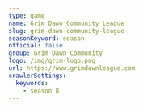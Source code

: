 ```yaml
---
type: game
name: Grim Dawn Community League
slug: grim-dawn-community-league
seasonKeyword: season
official: false
group: Grim Dawn Community
logo: /img/grim-logo.png
url: https://www.grimdawnleague.com
crawlerSettings:
  keywords:
    - season 8
---
```

